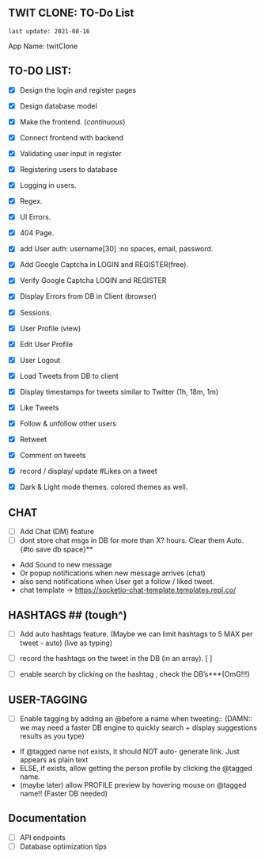 ﻿TWIT CLONE: TO-Do List
--

`last update: 2021-08-16`

App Name: twitClone

## TO-DO LIST:


- [x] Design the login and register pages
- [x] Design database model
- [x] Make the frontend.  (_continuous_)
- [x] Connect frontend with backend
- [x] Validating user input in register 
- [x] Registering users to database
- [x] Logging in users.
- [x] Regex.
- [x] UI Errors.
- [x] 404 Page.
- [x] add User auth: username[30] :no spaces, email, password.
- [x] Add Google Captcha in LOGIN and REGISTER(free).
- [x] Verify Google Captcha LOGIN and REGISTER

- [x] Display Errors from DB in Client (browser)
- [x] Sessions.
- [x] User Profile (view)
- [x] Edit User Profile
- [x] User Logout
- [x] Load Tweets from DB to client
- [x] Display timestamps for tweets similar to Twitter (1h, 18m, 1m)
- [x] Like Tweets
- [x] Follow & unfollow other users
- [x] Retweet
- [x] Comment on tweets
- [x] record / display/ update #Likes on a tweet
- [x] Dark & Light mode themes. colored themes as well.

## CHAT ##
- [ ] Add Chat (DM) feature
- [ ] dont store chat msgs in DB for more than X? hours. Clear them Auto. {#to save db space}**
- Add Sound to new message
-  Or popup notifications when new message arrives (chat)
- also send notifications when User get a follow / liked tweet.
- chat template -> https://socketio-chat-template.templates.repl.co/

## HASHTAGS ## (tough^)
- [ ] Add auto hashtags feature. (Maybe we can limit hashtags to 5 MAX per tweet - auto) (live as typing)
- [ ] record the hashtags on the tweet in the DB (in an array). [ ]
- [ ] enable search by clicking on the hashtag , check the DB’s***{OmG!!!}


## USER-TAGGING ##
- [ ] Enable tagging by adding an @before a name when tweeting:: (DAMN:: we may need a faster DB engine to quickly search + display suggestions results as you type)
- If @tagged name not exists, it should NOT auto- generate link. Just appears as plain text
- ELSE, if exists, allow getting the person profile by clicking the @tagged name.
- (maybe later) allow PROFILE preview by hovering mouse on @tagged name!! (Faster DB needed)

## Documentation
- [ ] API endpoints
- [ ] Database optimization tips
